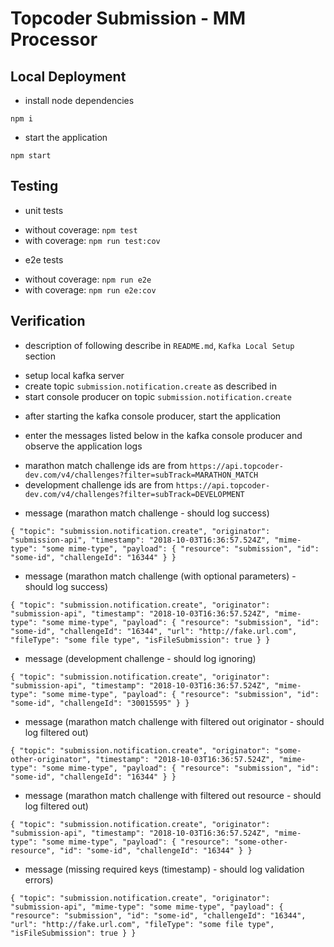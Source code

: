 # Topcoder Submission - MM Processor

## Local Deployment

- install node dependencies
```
npm i
```

- start the application
```
npm start
```

## Testing

- unit tests
 * without coverage: `npm test`
 * with coverage: `npm run test:cov`

- e2e tests
 * without coverage: `npm run e2e`
 * with coverage: `npm run e2e:cov`

## Verification

- description of following describe in `README.md`, `Kafka Local Setup` section
 * setup local kafka server
 * create topic `submission.notification.create` as described in
 * start console producer on topic `submission.notification.create`

- after starting the kafka console producer, start the application

- enter the messages listed below in the kafka console producer and observe the application logs
 * marathon match challenge ids are from `https://api.topcoder-dev.com/v4/challenges?filter=subTrack=MARATHON_MATCH`
 * development challenge ids are from `https://api.topcoder-dev.com/v4/challenges?filter=subTrack=DEVELOPMENT`

- message (marathon match challenge - should log success)
```
{ "topic": "submission.notification.create", "originator": "submission-api", "timestamp": "2018-10-03T16:36:57.524Z", "mime-type": "some mime-type", "payload": { "resource": "submission", "id": "some-id", "challengeId": "16344" } }
```

- message (marathon match challenge (with optional parameters) - should log success)
```
{ "topic": "submission.notification.create", "originator": "submission-api", "timestamp": "2018-10-03T16:36:57.524Z", "mime-type": "some mime-type", "payload": { "resource": "submission", "id": "some-id", "challengeId": "16344", "url": "http://fake.url.com", "fileType": "some file type", "isFileSubmission": true } }
```

- message (development challenge - should log ignoring)
```
{ "topic": "submission.notification.create", "originator": "submission-api", "timestamp": "2018-10-03T16:36:57.524Z", "mime-type": "some mime-type", "payload": { "resource": "submission", "id": "some-id", "challengeId": "30015595" } }
```

- message (marathon match challenge with filtered out originator - should log filtered out)
```
{ "topic": "submission.notification.create", "originator": "some-other-originator", "timestamp": "2018-10-03T16:36:57.524Z", "mime-type": "some mime-type", "payload": { "resource": "submission", "id": "some-id", "challengeId": "16344" } }
```

- message (marathon match challenge with filtered out resource - should log filtered out)
```
{ "topic": "submission.notification.create", "originator": "submission-api", "timestamp": "2018-10-03T16:36:57.524Z", "mime-type": "some mime-type", "payload": { "resource": "some-other-resource", "id": "some-id", "challengeId": "16344" } }
```

- message (missing required keys (timestamp) - should log validation errors)
```
{ "topic": "submission.notification.create", "originator": "submission-api", "mime-type": "some mime-type", "payload": { "resource": "submission", "id": "some-id", "challengeId": "16344", "url": "http://fake.url.com", "fileType": "some file type", "isFileSubmission": true } }
```
